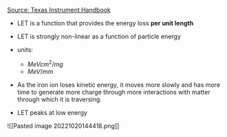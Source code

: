 [Source: Texas Instrument Handbook](https://www.ti.com/seclit/eb/sgzy002a/sgzy002a.pdf)

* LET is a function that provides the energy loss **per unit length**
* LET is strongly non-linear as a function of particle energy
* units:
	* $MeV cm^{2}/mg$
	* $MeV/mm$

* As the iron ion loses kinetic energy, it moves more slowly and has more time to generate more charge through more interactions with matter through which it is traversing.
* LET peaks at low energy

![[Pasted image 20221020144418.png]]
